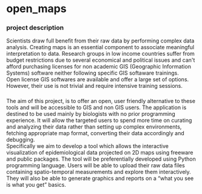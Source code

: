 # open_maps
### project description
Scientists draw full benefit from their raw data by performing complex data analysis. Creating maps is an essential component to associate meaningful interpretation to data.
Research groups in low income countries suffer from budget restrictions due to several economical and political issues and can't afford purchasing licenses for non academic GIS (Geographic Information Systems) software neither following specific GIS softaware trainings.  
Open license GIS softwares are available and offer a large set of options. However, their use is not trivial and require intensive training sessions.
###
The aim of this project, is to offer an open, user friendly alternative to these tools and will be accessible to GIS and non GIS users. The application is destined to be used mainly by biologists with no prior programming experience. It will allow the targeted users to spend more time on curating and analyzing their data rather than setting up complex environments, fetching appropriate map format, converting their data accordingly and debugging.   
Specifically we aim to develop a tool which allows the interactive visualization of epidemiological data projected on 2D maps using freeware and public packages. The tool will be preferentially  developed using Python programming language. Users will be able to upload their raw data files containing spatio-temporal measurements and explore them interactively. They will also be able to generate graphics and reports on a “what you see is what you get” basics. 

